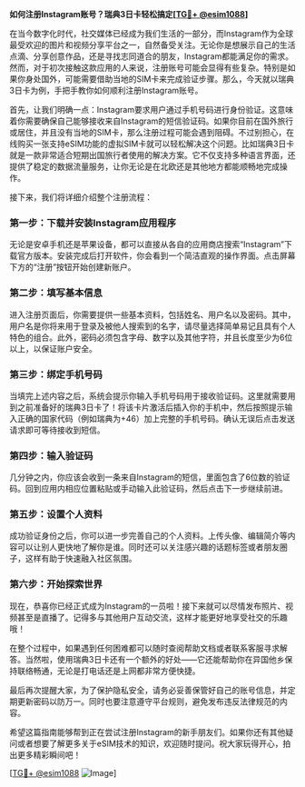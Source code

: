 **如何注册Instagram账号？瑞典3日卡轻松搞定[[TG💪+ @esim1088](https://t.me/s/esim1088)]**

在当今数字化时代，社交媒体已经成为我们生活的一部分，而Instagram作为全球最受欢迎的图片和视频分享平台之一，自然备受关注。无论你是想展示自己的生活点滴、分享创意作品，还是寻找志同道合的朋友，Instagram都能满足你的需求。然而，对于初次接触这款应用的人来说，注册账号可能会显得有些复杂。特别是如果你身处国外，可能需要借助当地的SIM卡来完成验证步骤。那么，今天就以瑞典3日卡为例，手把手教你如何顺利注册Instagram账号。

首先，让我们明确一点：Instagram要求用户通过手机号码进行身份验证。这意味着你需要确保自己能够接收来自Instagram的短信验证码。如果你目前在国外旅行或居住，并且没有当地的SIM卡，那么注册过程可能会遇到阻碍。不过别担心，在线购买一张支持eSIM功能的虚拟SIM卡就可以轻松解决这个问题。比如瑞典3日卡就是一款非常适合短期出国旅行者使用的解决方案。它不仅支持多种语言界面，还提供了稳定的数据流量服务，让你无论是在北欧还是其他地方都能顺畅地完成操作。

接下来，我们将详细介绍整个注册流程：

### 第一步：下载并安装Instagram应用程序

无论是安卓手机还是苹果设备，都可以直接从各自的应用商店搜索“Instagram”下载官方版本。安装完成后打开软件，你会看到一个简洁直观的操作界面。点击屏幕下方的“注册”按钮开始创建新账户。

### 第二步：填写基本信息

进入注册页面后，你需要提供一些基本资料，包括姓名、用户名以及密码。其中，用户名是你将来用于登录及被他人搜索到的名字，请尽量选择简单易记且具有个人特色的组合。此外，密码必须包含字母、数字以及其他字符，并且长度至少为6位以上，以保证账户安全。

### 第三步：绑定手机号码

当填完上述内容之后，系统会提示你输入手机号码用于接收验证码。这里就需要用到之前准备好的瑞典3日卡了！将该卡片激活后插入你的手机中，然后按照提示输入正确的国家代码（例如瑞典为+46）加上完整的手机号码。确认无误后点击发送请求即可等待接收到短信。

### 第四步：输入验证码

几分钟之内，你应该会收到一条来自Instagram的短信，里面包含了6位数的验证码。回到应用内相应位置粘贴或手动输入此验证码，然后点击下一步继续前进。

### 第五步：设置个人资料

成功验证身份之后，你可以进一步完善自己的个人资料。上传头像、编辑简介等内容可以让别人更快地了解你是谁。同时还可以关注感兴趣的话题标签或者朋友圈子，这样有助于快速融入社区氛围。

### 第六步：开始探索世界

现在，恭喜你已经正式成为Instagram的一员啦！接下来就可以尽情发布照片、视频甚至是直播了。记得多与其他用户互动交流，这样才能更好地享受社交的乐趣哦！

在整个过程中，如果遇到任何困难都可以随时查阅帮助文档或者联系客服寻求解答。当然啦，使用瑞典3日卡还有一个额外的好处——它还能帮助你在异国他乡保持联络畅通，无论是打电话还是上网都非常方便快捷。

最后再次提醒大家，为了保护隐私安全，请务必妥善保管好自己的账号信息，并定期更新密码以防万一。同时也要注意遵守平台规则，避免发布违反法律规范的内容。

希望这篇指南能够帮到正在尝试注册Instagram的新手朋友们。如果你还有其他疑问或者想要了解更多关于eSIM技术的知识，欢迎随时提问。祝大家玩得开心，拍出更多精彩瞬间吧！

[[TG💪+ @esim1088](https://t.me/s/esim1088) ![Image](https://i.postimg.cc/4NQfJmqS/Snipaste-2025-05-13-00-14-12.png)]